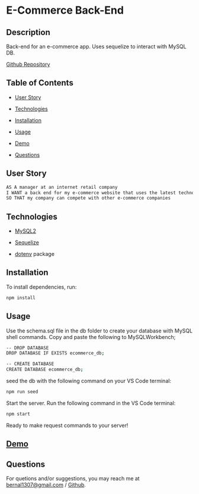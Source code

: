 # E-Commerce Back-End

## Description

Back-end for an e-commerce app. Uses sequelize to interact with MySQL DB.

[Github Repository](https://github.com/JPablo73/E-Commerce-Back-End)

## Table of Contents

- [User Story](#userstory)

- [Technologies](#technologies)

- [Installation](#installation)

- [Usage](#usage)

- [Demo](#demo)

- [Questions](#questions)

## User Story

```md
AS A manager at an internet retail company
I WANT a back end for my e-commerce website that uses the latest technologies
SO THAT my company can compete with other e-commerce companies
```

## Technologies

- [MySQL2](https://www.npmjs.com/package/mysql)

- [Sequelize](https://www.npmjs.com/package/sequelize)

- [dotenv](https://www.npmjs.com/package/dotenv) package

## Installation

To install dependencies, run:

```bash
npm install
```

## Usage

Use the schema.sql file in the db folder to create your database with MySQL shell commands. Copy and paste the following to MySQLWorkbench;

```bash
-- DROP DATABASE
DROP DATABASE IF EXISTS ecommerce_db;

-- CREATE DATABASE
CREATE DATABASE ecommerce_db;
```

seed the db with the following command on your VS Code terminal:

```bash
npm run seed
```

Start the server. Run the following command in the VS Code terminal:

```bash
npm start
```

Ready to make request commands to your server!

## [Demo](https://watch.screencastify.com/v/lWga91a8McjUvU28KI3I)

## Questions

For quetions and/or suggestions, you may reach me at bernal1307@gmail.com / [Github](https://github.com/JPablo73/).
